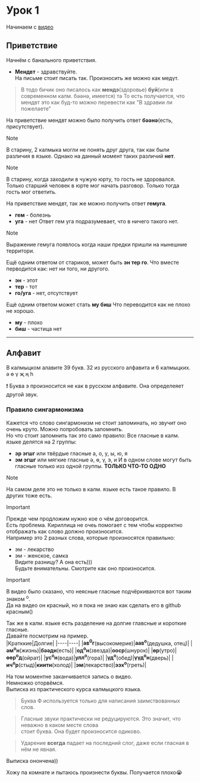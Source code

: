 # Урок 1

Начинаем с [видео](https://www.youtube.com/watch?v=xM9x9oJ8Pko&list=PLl58IeyE9-HxTte9IRClUBbrvU_F9WG35&ab_channel=BumbaMediaholding)

## Приветствие
Начнём с банального приветствия.
- **Мендвт** - здравствуйте.  
На письме стоит писать так. Произносить же можно как медүт.  

> В тодо бичик оно писалось как **мендэ**(здоровье) **буй**(или в современном калм. бәәнә, имеется) та
> То есть получается, что мендвт это как буд-то можно перевести как "В здравии ли пожелаете"

На приветствие мендвт можно было получить ответ **бәәнә**(есть, присутствует).

> [!NOTE]  
> В старину, 2 калмыка могли не понять друг друга, так как были различия в языке. Однако на данный момент таких различий **нет**.

>[!NOTE]
>В старину, когда заходили в чужую юрту, то гость не здоровался. Только старший человек в юрте мог начать разговор. Только тогда гость мог ответить.

На приветствие мендвт, так же можно получить ответ **гемуга**.  
- **гем** - болезнь
- **уга** - нет
Ответ гем уга подразумевает, что в ничего такого нет.  

> [!NOTE]  
> Выражение гемуга появлось когда наши предки пришли на нынешние территори.  

Ещё одним ответом от стариков, может быть **эн тер го**. Что вместе перводится как: нет ни того, ни другого.
- **эн** - этот
- **тер** - тот
- **го/уга** - нет, отсутствует  

Ещё одним ответом может стать **му биш** Что переводится как не плохо не хорошо.
- **му** - плохо
- **биш** - частица нет   

___

## Алфавит

В калмыцком алавите 39 букв. 32 из русского алфавита и 6 калмыцких.  
ә ө ү җ ң һ

:heavy_exclamation_mark: Буква э произносится не как в русском алфавите. Она определеяет другой звук.  

### Правило сингармонизма

Кажется что слово сингармонизм не стоит запоминать, но звучит оно очень круто. Можно попробовать запомнить.  
Но что стоит запомнить так это само правило:
Все гласные в калм. языке делятся на 2 группы:
- **эр эгшг** или твёрдые гласные а, о, у, ы, ю, я
- **эм эгшг** или мягкие гласные ә, ө, ү, э, и
И в одном слове могут быть гласные только изз одной группы. **ТОЛЬКО ЧТО-ТО ОДНО**  

> [!NOTE]
> На самом деле это не только в калм. языке есть такое правило. В других тоже есть.

> [!IMPORTANT]
> Прежде чем продложим нужно кое о чём договорится.  
> Есть проблема. Кириллица не очеь помогает с тем чтобы корректно отображать как слово должно произносится.  
> Например это 2 разных слова, которые произносятся правильно:
> - эм \- лекарство
> - эм \- женское, самка  
> Видите разницу? А она есть\)\)\)  
> Будьте внимательны. Смотрите как оно произносится.


> [!IMPORTANT]
> В видео было сказано, что неясные гласные подчёркиваются вот таким знаком <sup>o</sup>.  
> Да на видео он красный, но я пока не знаю как сделать его в github красным\(\)  

Так же в калм. языке есть разделение на долгие главсные и короткие гласные.  
Давайте посмотрим на пример.  
|Кратккие|Долгие|
|----|----|
|**ав<sup>0</sup>г**(высокомерие)|**аав<sup>o</sup>**(дедушка, отец)|
|**әм<sup>o</sup>н**(жизнь)|**бәәдн**(есть)|
|**од<sup>o</sup>н**(звезда)|**ооср**(шнурок)|
|**өр**(утро)|**өөр<sup>o</sup>д**(ойрат)|
|**ус<sup>o</sup>н**(вода)|**улл<sup>o</sup>**(гора)|
|**үд<sup>o</sup>**(обед)|**үүд<sup>o</sup>н**(дверь)|
|**ич<sup>o</sup>р**(стыд)|**киитн**(холод)|
|**эм**(лекарство)|**ээх<sup>o</sup>**(греть)|

На том моментне заканчивается запись о видео.  
Немножко оторвёмся.  
Выписка из практического курса калмыцкого языка.  

> Буква Ф используется только для написания заимствованных слов.

> Гласные звуки практически не редуцируются. Это значит, что неважно в каком месте слова  
> стоит буква. Она будет произносится одиково.

> Ударение **всегда** падает на последний слог, даже если гласная в нём не явная.

Выписка онончена\)\)  

Хожу па комнате и пытаюсь произнести буквы. Получается плохо:sob: